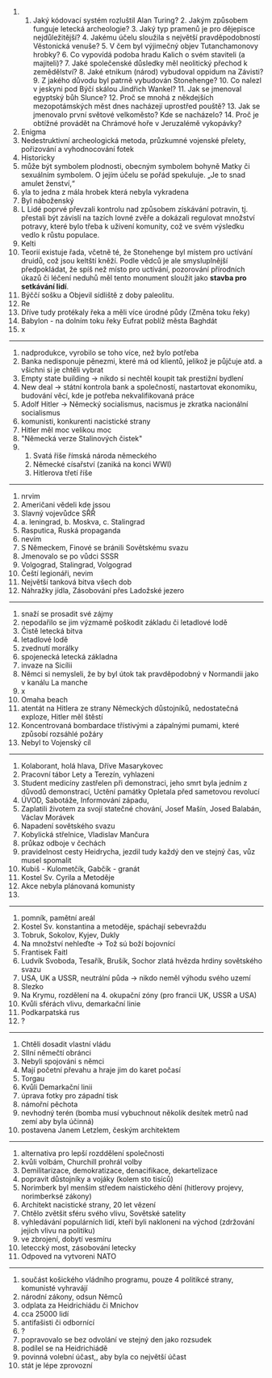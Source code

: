 1.  1. Jaký kódovací systém rozluštil Alan Turing? 2. Jakým způsobem funguje letecká archeologie? 3. Jaký typ pramenů je pro dějepisce nejdůležitější? 4. Jakému účelu sloužila s největší pravděpodobností Věstonická venuše? 5. V čem byl výjimečný objev Tutanchamonovy hrobky? 6. Co vypovídá podoba hradu Kalich o svém staviteli (a majiteli)? 7. Jaké společenské důsledky měl neolitický přechod k zemědělství? 8. Jaké etnikum (národ) vybudoval oppidum na Závisti? 9. Z jakého důvodu byl patrně vybudován Stonehenge? 10. Co nalezl v jeskyni pod Býčí skálou Jindřich Wankel? 11. Jak se jmenoval egyptský bůh Slunce? 12. Proč se mnohá z někdejších mezopotámských měst dnes nacházejí uprostřed pouště? 13. Jak se jmenovalo první světové velkoměsto? Kde se nacházelo? 14. Proč je obtížné provádět na Chrámové hoře v Jeruzalémě vykopávky?
1. Enigma
2. Nedestruktivní archeologická metoda, průzkumné vojenské přelety, pořizování a vyhodnocování fotek
3. Historicky
4. může být symbolem plodnosti, obecným symbolem bohyně Matky či sexuálním symbolem. O jejím účelu se pořád spekuluje. „Je to snad amulet ženství,“
5.  yla to jedna z mála hrobek která nebyla vykradena
6.  Byl náboženský
7.  L Lidé poprvé převzali kontrolu nad způsobem získávání potravin, tj. přestali být závislí na tazích lovné zvěře a dokázali regulovat množství potravy, které bylo třeba k uživení komunity, což ve svém výsledku vedlo k růstu populace.
8.   Kelti
9.   Teorií existuje řada, včetně té, že Stonehenge byl místem pro uctívání druidů, což jsou keltští kněží. Podle vědců je ale smysluplnější předpokládat, že spíš než místo pro uctívání, pozorování přírodních úkazů či léčení neduhů měl tento monument sloužit jako **stavba pro setkávání lidí**.
10.   Býččí sošku a Objevil sídliště z doby paleolitu.
11.   Re
12.   Dříve tudy protékaly řeka a měli více úrodné půdy (Změna toku řeky)
13.   Babylon - na dolním toku řeky Eufrat poblíž města Baghdát
14.   x



---


1. nadprodukce, vyrobilo se toho více, než bylo potřeba
2. Banka nedisponuje pěnezmi, které má od klientů, jelikož je půjčuje atd. a všichni si je chtěli vybrat
3. Empty state building -> nikdo si nechtěl koupit tak prestižní bydlení
4. New deal -> státní kontrola bank a společností, nastartovat ekonomiku, budování věcí, kde je potřeba nekvalifikovaná práce
5. Adolf Hitler -> Německý socialismus, nacismus je zkratka nacionální  socialismus
6. komunisti, konkurenti nacistické strany
7. Hitler měl moc velikou moc
8. "Německá verze Stalinových čistek"
9. 1. Svatá říše římská národa německého
	2. Německé císařství (zaniká na konci WWI)
	3. Hitlerova třetí říše

---

1. nrvim
2. Američani vědeli kde jssou
3. Slavný vojevůdce SŘŘ
4. a. leningrad, b. Moskva, c. Stalingrad
5. Rasputica, Ruská propaganda
6. nevím
7. S Německem, Finové se bránili Sovětskému svazu
8. Jmenovalo se po vůdci SSSR
9. Volgograd, Stalingrad, Volgograd
10. Čeští legionáři, nevim
11. Největší tanková bitva všech dob 
12. Náhražky jídla, Zásobování přes Ladožské jezero

---

1. snaží se prosadit své zájmy
2. nepodařilo se jim výzmamě poškodit základu či letadlové lodě
3. Čistě letecká bitva
4. letadlové lodě
5. zvednutí morálky
6. spojenecká letecká základna
7. invaze na Sicílii
8. Němci si nemysleli, že by byl útok tak pravděpodobný v Normandii jako v kanálu La manche
9. x
10. Omaha beach
11. atentát na Hitlera ze strany Německých důstojníků, nedostatečná exploze, Hitler měl štěstí
12. Koncentrovaná bombardace třístivými a zápalnými pumami, které způsobí rozsáhlé požáry
13. Nebyl to Vojenský cíl 



---

1. Kolaborant, holá hlava, Dříve Masarykovec
2. Pracovní tábor Lety a Terezín, vyhlazeni
3. Student medicíny zastřelen při demonstraci, jeho smrt byla jedním z důvodů demonstrací, Uctění památky Opletala před sametovou revolucí
4. ÚVOD, Sabotáže, Informování západu, 
5. Zaplatili životem za svojí statečné chování, Josef Mašín, Josed Balabán, Václav Morávek
6. Napadení sovětského svazu
7. Kobylická střelnice, Vladislav Mančura 
8. průkaz odboje v čechách
9. pravidelnost cesty Heidrycha, jezdil tudy každý den ve stejný čas, vůz musel spomalit
10. Kubiš - Kulometčík, Gabčík - granát
11. Kostel Sv. Cyrila a Metoděje
12. Akce nebyla plánovaná komunisty 
13. 

---

1. pomník, pamětní areál
2. Kostel Sv. konstantina a metoděje, spáchají sebevraždu
3. Tobruk, Sokolov, Kyjev, Dukly
4. Na množství nehleďte -> Tož sú boží bojovnící
5. Frantisek Faitl
6.  Ludvík Svoboda, Tesařík, Brušík, Sochor
zlatá hvězda hrdiny  sovětského svazu
7. USA, UK a USSR, neutrální půda -> nikdo neměl výhodu svého uzemí
8. Slezko
9. Na Krymu, rozdělení na 4. okupační zóny (pro francii UK, USSR a USA)
10. Kvůli sférách vlivu, demarkační linie
11. Podkarpatská rus
12. ?
---

1. Chtěli dosadit vlastní vládu
2. SIlní němečtí obránci
3. Nebyli spojováni s němci
4. Mají početní převahu a hraje jim do karet počasí
5. Torgau
6. Kvůli Demarkační linii
7. úprava fotky pro západní tisk
8. námořní pěchota
9. nevhodný terén (bomba musí vybuchnout několik desítek metrů nad zemí aby byla účinná)
10. postavena Janem Letzlem, českým architektem

---

1. alternativa pro lepší rozddělení společnosti
2. kvůli volbám, Churchill prohrál volby
3. Demilitarizace, demokratizace, denacifikace, dekartelizace
4. popravit důstojníky a vojáky (kolem sto tisíců)
5. Norimberk byl menším středem naistického dění (hitlerovy projevy, norimberksé zákony)
6. Architekt nacistické strany, 20 let vězení
7. Chtělo zvětšit sféru svého vlivu, Sovětské satelity
8. vyhledávání populárních lidí, kteří byli nakloneni na východ (zdržování jejich vlivu na politiku)
9. ve zbrojení, dobytí vesmíru
10. leteccký most, zásobování letecky
11. Odpoved na vytvoreni NATO


---



1.  součást košického vládního programu, pouze 4 politikcé strany, komunisté vyhravájí
2. národní zákony, odsun Němců
3. odplata za Heidrichiádu či Mnichov
4. cca 25000 lidí
5. antifašisti či odbornící
6. ?
7. popravovalo se bez odvolání ve stejný den jako rozsudek
8. podílel se na Heidrichiádě
9. povinná volební účast,, aby byla co největší účast
10. stát je lépe zprovozní 